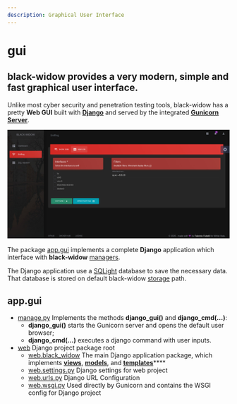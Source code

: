 ```yaml
---
description: Graphical User Interface
---
```


# gui

## **black-widow** provides a very modern, simple and fast graphical user interface.

Unlike most cyber security and penetration testing tools, black-widow has a pretty **Web GUI** built with [**Django**](https://www.djangoproject.com/) and served by the integrated [**Gunicorn Server**](https://gunicorn.org/).

![](.gitbook/assets/settings_02.jpg)

The package [app.gui](https://github.com/offensive-hub/black-widow/tree/master/app/gui) implements a complete **Django** application which interface with **black-widow** [managers](https://github.com/offensive-hub/black-widow/tree/d27ab206e1f23e2c9da5f737cc148b0776b30abb/docs/managers/README.md).

The Django application use a [SQLight](https://sqlite.org/index.html) database to save the necessary data. That database is stored on default black-widow [storage](https://github.com/offensive-hub/black-widow/tree/master/app/storage) path.

## app.gui

* [manage.py](https://github.com/offensive-hub/black-widow/blob/master/app/gui/manage.py) Implements the methods **django\_gui\(\)** and **django\_cmd\(...\)**:
  * **django\_gui\(\)** starts the Gunicorn server and opens the default user browser;
  * **django\_cmd\(...\)** executes a django command with user inputs.
* [web](https://github.com/offensive-hub/black-widow/tree/master/app/gui/web) Django project package root
  * [web.black\_widow](https://github.com/offensive-hub/black-widow/tree/master/app/gui/web/black_widow) The main Django application package, which implements [**views**](https://github.com/offensive-hub/black-widow/tree/master/app/gui/web/black_widow/views), [**models**](https://github.com/offensive-hub/black-widow/tree/master/app/gui/web/black_widow/models), and [**templates**](https://github.com/offensive-hub/black-widow/tree/master/app/gui/web/black_widow/templates)\*\*\*\*
  * [web.settings.py](https://github.com/offensive-hub/black-widow/blob/master/app/gui/web/settings.py) Django settings for web project
  * [web.urls.py](https://github.com/offensive-hub/black-widow/blob/master/app/gui/web/urls.py) Django URL Configuration
  * [web.wsgi.py](https://github.com/offensive-hub/black-widow/blob/master/app/gui/web/wsgi.py) Used directly by Gunicorn and contains the WSGI config for Django project

